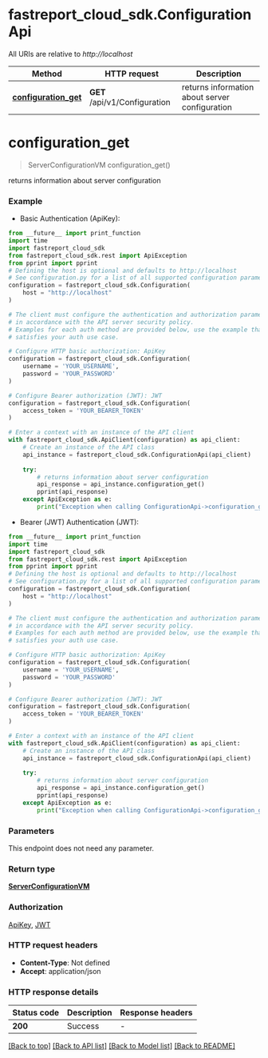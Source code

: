 # fastreport_cloud_sdk.ConfigurationApi

All URIs are relative to *http://localhost*

Method | HTTP request | Description
------------- | ------------- | -------------
[**configuration_get**](ConfigurationApi.md#configuration_get) | **GET** /api/v1/Configuration | returns information about server configuration


# **configuration_get**
> ServerConfigurationVM configuration_get()

returns information about server configuration

### Example

* Basic Authentication (ApiKey):
```python
from __future__ import print_function
import time
import fastreport_cloud_sdk
from fastreport_cloud_sdk.rest import ApiException
from pprint import pprint
# Defining the host is optional and defaults to http://localhost
# See configuration.py for a list of all supported configuration parameters.
configuration = fastreport_cloud_sdk.Configuration(
    host = "http://localhost"
)

# The client must configure the authentication and authorization parameters
# in accordance with the API server security policy.
# Examples for each auth method are provided below, use the example that
# satisfies your auth use case.

# Configure HTTP basic authorization: ApiKey
configuration = fastreport_cloud_sdk.Configuration(
    username = 'YOUR_USERNAME',
    password = 'YOUR_PASSWORD'
)

# Configure Bearer authorization (JWT): JWT
configuration = fastreport_cloud_sdk.Configuration(
    access_token = 'YOUR_BEARER_TOKEN'
)

# Enter a context with an instance of the API client
with fastreport_cloud_sdk.ApiClient(configuration) as api_client:
    # Create an instance of the API class
    api_instance = fastreport_cloud_sdk.ConfigurationApi(api_client)
    
    try:
        # returns information about server configuration
        api_response = api_instance.configuration_get()
        pprint(api_response)
    except ApiException as e:
        print("Exception when calling ConfigurationApi->configuration_get: %s\n" % e)
```

* Bearer (JWT) Authentication (JWT):
```python
from __future__ import print_function
import time
import fastreport_cloud_sdk
from fastreport_cloud_sdk.rest import ApiException
from pprint import pprint
# Defining the host is optional and defaults to http://localhost
# See configuration.py for a list of all supported configuration parameters.
configuration = fastreport_cloud_sdk.Configuration(
    host = "http://localhost"
)

# The client must configure the authentication and authorization parameters
# in accordance with the API server security policy.
# Examples for each auth method are provided below, use the example that
# satisfies your auth use case.

# Configure HTTP basic authorization: ApiKey
configuration = fastreport_cloud_sdk.Configuration(
    username = 'YOUR_USERNAME',
    password = 'YOUR_PASSWORD'
)

# Configure Bearer authorization (JWT): JWT
configuration = fastreport_cloud_sdk.Configuration(
    access_token = 'YOUR_BEARER_TOKEN'
)

# Enter a context with an instance of the API client
with fastreport_cloud_sdk.ApiClient(configuration) as api_client:
    # Create an instance of the API class
    api_instance = fastreport_cloud_sdk.ConfigurationApi(api_client)
    
    try:
        # returns information about server configuration
        api_response = api_instance.configuration_get()
        pprint(api_response)
    except ApiException as e:
        print("Exception when calling ConfigurationApi->configuration_get: %s\n" % e)
```

### Parameters
This endpoint does not need any parameter.

### Return type

[**ServerConfigurationVM**](ServerConfigurationVM.md)

### Authorization

[ApiKey](../README.md#ApiKey), [JWT](../README.md#JWT)

### HTTP request headers

 - **Content-Type**: Not defined
 - **Accept**: application/json

### HTTP response details
| Status code | Description | Response headers |
|-------------|-------------|------------------|
**200** | Success |  -  |

[[Back to top]](#) [[Back to API list]](../README.md#documentation-for-api-endpoints) [[Back to Model list]](../README.md#documentation-for-models) [[Back to README]](../README.md)

